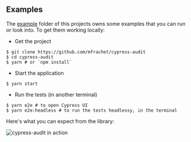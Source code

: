 ## Examples

The [example](./example) folder of this projects owns some examples that you can run or look into. To get them working locally:

- Get the project

```shell
$ git clone https://github.com/mfrachet/cypress-audit
$ cd cypress-audit
$ yarn # or `npm install`
```

- Start the application

```shell
$ yarn start
```

- Run the tests (in another terminal)

```shell
$ yarn e2e # to open Cypress UI
$ yarn e2e:headless # to run the tests headlessy, in the terminal
```

Here's what you can expect from the library:

![cypress-audit in action](./example/cypress-audit.gif)
